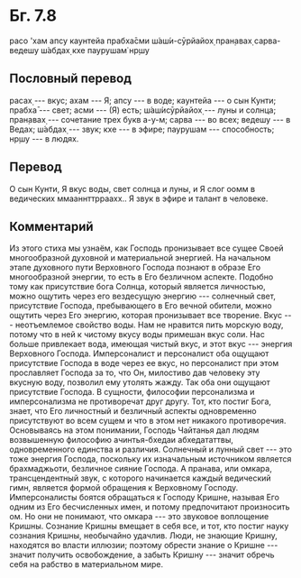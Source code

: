 # Бг. 7.8

расо 'хам апсу каунтейа прабха̄сми ш́аш́и-сӯрйайох̣ пран̣авах̣ сарва-ведешу
ш́абдах̣ кхе паурушам̇ нр̣шу

## Пословный перевод

расах̣ --- вкус; ахам --- Я; апсу --- в воде; каунтейа --- о сын Кунти;
прабха̄ --- свет; асми --- (Я) есть; ш́аш́исӯрйайох̣ --- луны и солнца;
пран̣авах̣ --- сочетание трех букв а-у-м; сарва --- во всех; ведешу --- в
Ведах; ш́абдах̣ --- звук; кхе --- в эфире; паурушам --- способность; нр̣шу
--- в людях.

## Перевод

О сын Кунти, Я вкус воды, свет солнца и луны, и Я слог оомм в ведических
ммааннттрраахх.. Я звук в эфире и талант в человеке.

## Комментарий

Из этого стиха мы узнаём, как Господь пронизывает все сущее Своей
многообразной духовной и материальной энергией. На начальном этапе
духовного пути Верховного Господа познают в образе Его многообразной
энергии, то есть в Его безличном аспекте. Подобно тому как присутствие
бога Солнца, который является личностью, можно ощутить через его
вездесущую энергию --- солнечный свет, присутствие Господа, пребывающего
в Его вечной обители, можно ощутить через Его энергию, которая
пронизывает все творение. Вкус --- неотъемлемое свойство воды. Нам не
нравится пить морскую воду, потому что в ней к чистому вкусу воды
примешан вкус соли. Нас больше привлекает вода, имеющая чистый вкус, и
этот вкус --- энергия Верховного Господа. Имперсоналист и персоналист
оба ощущают присутствие Господа в воде через ее вкус, но персоналист при
этом прославляет Господа за то, что Он, милостиво дав человеку эту
вкусную воду, позволил ему утолять жажду. Так оба они ощущают
присутствие Господа. В сущности, философии персонализма и имперсонализма
не противоречат друг другу. Тот, кто постиг Бога, знает, что Его
личностный и безличный аспекты одновременно присутствуют во всем сущем и
что в этом нет никакого противоречия. Основываясь на этом понимании,
Господь Чайтанья дал людям возвышенную философию ачинтья-бхедаи
абхедататтвы, одновременного единства и различия. Солнечный и лунный
свет --- это тоже энергия Господа, поскольку их изначальным источником
является брахмаджьоти, безличное сияние Господа. А пранава, или омкара,
трансцендентный звук, с которого начинается каждый ведический гимн,
является формой обращения к Верховному Господу. Имперсоналисты боятся
обращаться к Господу Кришне, называя Его одним из Его бесчисленных имен,
и потому предпочитают произносить ом. Но они не понимают, что омкара ---
это звуковое воплощение Кришны. Сознание Кришны вмещает в себя все, и
тот, кто постиг науку сознания Кришны, необычайно удачлив. Люди, не
знающие Кришну, находятся во власти иллюзии; поэтому обрести знание о
Кришне --- значит получить освобождение, а забыть Кришну --- значит
обречь себя на рабство в материальном мире.

